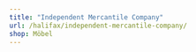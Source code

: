 ```yaml
---
title: "Independent Mercantile Company"
url: /halifax/independent-mercantile-company/
shop: Möbel
---
```

